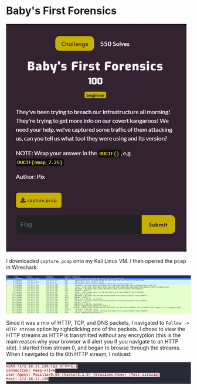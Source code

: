 # Baby's First Forensics

![](../images/babys-first-forensics-part-1.png)

I downloaded `capture.pcap` onto my Kali Linux VM. I then opened the pcap in Wireshark:

![](../images/capture-1.png)

Since it was a mix of HTTP, TCP, and DNS packets, I navigated to `Follow -> HTTP stream` option by rightclicking one of the packets. I chose to view the HTTP streams as HTTP is transmitted without any encryption (this is the main reason why your browser will alert you if you navigate to an HTTP site). I started from stream 0, and began to browse through the streams. When I navigated to the 6th HTTP stream, I noticed:

![](../images/babys-first-forensics-part-2.png)
